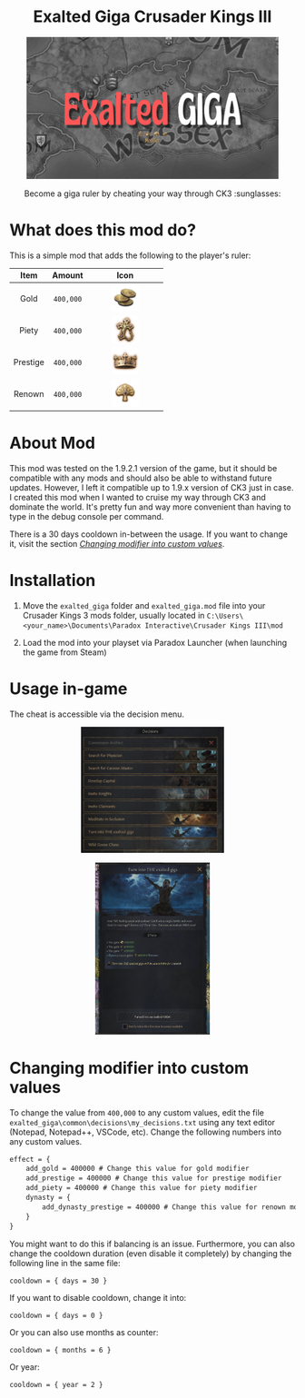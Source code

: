 <h1 align="center"><strong>Exalted Giga Crusader Kings III</strong></h1>
<p align="center">
  <img src="./exalted_giga/thumbnail.png" height="250"/>
</p>
<p align="center">
    Become a giga ruler by cheating your way through CK3 :sunglasses:
</p>

# What does this mod do?
This is a simple mod that adds the following to the player's ruler:
<center>

| Item | Amount | Icon |
| :--: | :--: | :--: |
| Gold | `400,000` | <img src="./images/icons/gold.png" width="40%"> |
| Piety | `400,000` | <img src="./images/icons/piety.png" width="40%"> |
| Prestige | `400,000` | <img src="./images/icons/prestige.png" width="40%"> |
| Renown | `400,000` | <img src="./images/icons/renown.png" width="40%"> |

</center>

# About Mod
This mod was tested on the 1.9.2.1 version of the game, but it should be compatible with any mods and should also be able to withstand future updates. However, I left it compatible up to 1.9.x version of CK3 just in case. I created this mod when I wanted to cruise my way through CK3 and dominate the world. It's pretty fun and way more convenient than having to type in the debug console per command. 

There is a 30 days cooldown in-between the usage. If you want to change it, visit the section *[Changing modifier into custom values](#changing-modifier-into-custom-values)*.

# Installation
1. Move the `exalted_giga` folder and `exalted_giga.mod` file into your Crusader Kings 3 mods folder, usually located in `C:\Users\<your_name>\Documents\Paradox Interactive\Crusader Kings III\mod`

2. Load the mod into your playset via Paradox Launcher (when launching the game from Steam)

# Usage in-game
The cheat is accessible via the decision menu.
<p align="center">
    <img src="./images/Decision_Menu.png" width="50%"/>
</p>
<p align="center">
    <img src="./images/Choosing_Decision.png" width="40%"/>
</p>


# Changing modifier into custom values
To change the value from `400,000` to any custom values, edit the file `exalted_giga\common\decisions\my_decisions.txt` using any text editor (Notepad, Notepad++, VSCode, etc). Change the following numbers into any custom values.

```txt
effect = {
	add_gold = 400000 # Change this value for gold modifier
	add_prestige = 400000 # Change this value for prestige modifier
	add_piety = 400000 # Change this value for piety modifier
	dynasty = { 
		add_dynasty_prestige = 400000 # Change this value for renown modifier
	}
}
```

You might want to do this if balancing is an issue. Furthermore, you can also change the cooldown duration (even disable it completely) by changing the following line in the same file:
```text
cooldown = { days = 30 }
```
If you want to disable cooldown, change it into:
```text
cooldown = { days = 0 }
```
Or you can also use months as counter:
```text
cooldown = { months = 6 }
```
Or year:
```text
cooldown = { year = 2 }
```